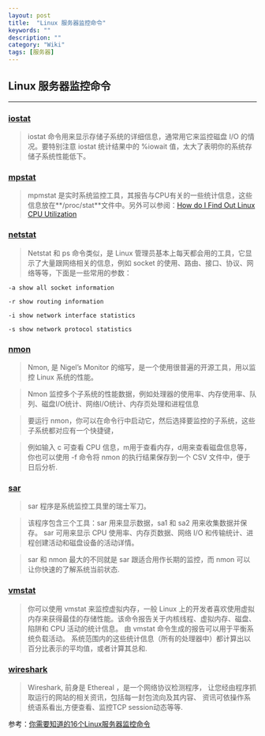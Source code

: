 ```yaml
---
layout: post
title:  "Linux 服务器监控命令"
keywords: ""
description: ""
category: "Wiki" 
tags: [服务器]
---
```


## Linux 服务器监控命令
---


### [iostat][1]

> iostat 命令用来显示存储子系统的详细信息，通常用它来监控磁盘 I/O 的情况。要特别注意 iostat 统计结果中的 %iowait 值，太大了表明你的系统存储子系统性能低下。

<!-- more -->

### [mpstat][2]
	
> mpmstat 是实时系统监控工具，其报告与CPU有关的一些统计信息，这些信息放在**/proc/stat**文件中。另外可以参阅：[How do I Find Out Linux CPU Utilization][3]

### [netstat][4]
	
> Netstat 和 ps 命令类似，是 Linux 管理员基本上每天都会用的工具，它显示了大量跟网络相关的信息，例如 socket 的使用、路由、接口、协议、网络等等，下面是一些常用的参数：

	-a show all socket information
	
	-r show routing information
	
	-i show network interface statistics
	
	-s show network protocol statistics

### [nmon][5]
	
> Nmon, 是 Nigel’s Monitor 的缩写，是一个使用很普遍的开源工具，用以监控 Linux 系统的性能。

> Nmon 监控多个子系统的性能数据，例如处理器的使用率、内存使用率、队列、磁盘I/O统计、网络I/O统计、内存页处理和进程信息

> 要运行 nmon，你可以在命令行中启动它，然后选择要监控的子系统，这些子系统都对应有一个快捷键，

> 例如输入 c 可查看 CPU 信息，m用于查看内存，d用来查看磁盘信息等，你也可以使用 -f 命令将 nmon 的执行结果保存到一个 CSV 文件中，便于日后分析.

### [sar][6]

> sar 程序是系统监控工具里的瑞士军刀。

> 该程序包含三个工具：sar 用来显示数据，sa1 和 sa2 用来收集数据并保存。
sar 可用来显示 CPU 使用率、内存页数据、网络 I/O 和传输统计、进程创建活动和磁盘设备的活动详情。

> sar 和 nmon 最大的不同就是 sar 跟适合用作长期的监控，而 nmon 可以让你快速的了解系统当前状态.

### [vmstat][7]

> 你可以使用 vmstat 来监控虚拟内存，一般 Linux 上的开发者喜欢使用虚拟内存来获得最佳的存储性能。该命令报告关于内核线程、虚拟内存、磁盘、陷阱和 CPU 活动的统计信息。
由 vmstat 命令生成的报告可以用于平衡系统负载活动。
系统范围内的这些统计信息（所有的处理器中）都计算出以百分比表示的平均值，或者计算其总和.

### [wireshark][8]

> Wireshark, 前身是 Ethereal ，是一个网络协议检测程序，
让您经由程序抓取运行的网站的相关资讯，包括每一封包流向及其内容、
资讯可依操作系统语系看出,方便查看、监控TCP session动态等等.

参考：[你需要知道的16个Linux服务器监控命令][9]

[1]: http://www.cyberciti.biz/tips/linux-disk-performance-monitoring-howto.html "iostat"
[2]: http://linuxcommand.org/man_pages/mpstat1.html "mpstat"
[3]: http://www.cyberciti.biz/tips/how-do-i-find-out-linux-cpu-utilization.html "How do I Find Out Linux CPU Utilization"
[4]: http://www.thegeekstuff.com/2010/03/netstat-command-examples/
[5]: http://nmon.sourceforge.net/pmwiki.php
[6]: http://www.thegeekstuff.com/2011/03/sar-examples/
[7]: http://www.linuxjournal.com/article/8178
[8]: http://www.wireshark.org/
[9]: http://blog.jobbole.com/15430/
